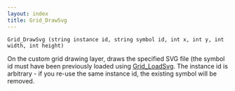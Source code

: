 ```yaml
---
layout: index
title: Grid_DrawSvg
---
```


    Grid_DrawSvg (string instance id, string symbol id, int x, int y, int width, int height)

On the custom grid drawing layer, draws the specified SVG file (the symbol id must have been previously loaded using [Grid\_LoadSvg](grid_loadsvg.html). The instance id is arbitrary - if you re-use the same instance id, the existing symbol will be removed.
